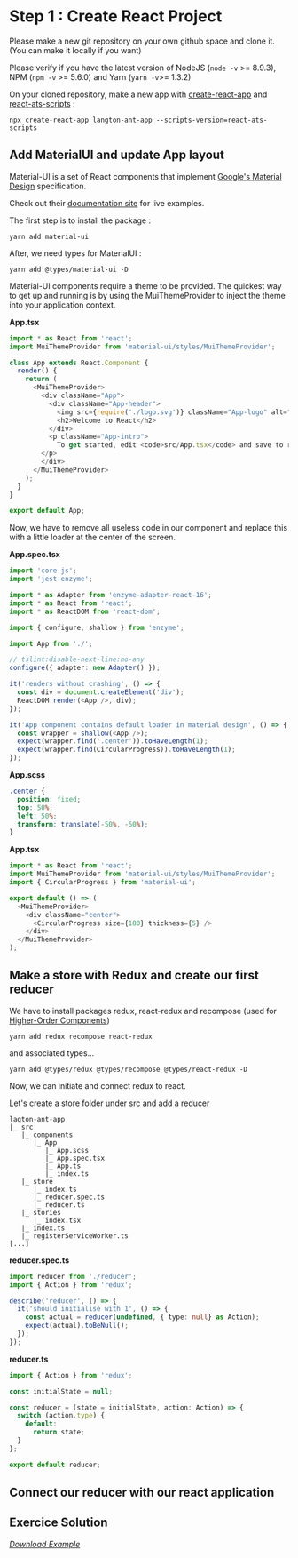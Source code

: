 # Step 1 : Create React Project

Please make a new git repository on your own github space and clone it. (You can make it locally if you want)

Please verify if you have the latest version of NodeJS (`node -v` >= 8.9.3), NPM (`npm -v` >= 5.6.0) and Yarn (`yarn -v`>= 1.3.2)

On your cloned repository, make a new app with [create-react-app](https://github.com/facebookincubator/create-react-app) 
and [react-ats-scripts](https://www.npmjs.com/package/react-ats-scripts) :
```shell
npx create-react-app langton-ant-app --scripts-version=react-ats-scripts
```

## Add MaterialUI and update App layout
Material-UI is a set of React components that implement [Google's Material Design](https://www.google.com/design/spec/material-design/introduction.html) specification.

Check out their [documentation site](http://www.material-ui.com/) for live examples.

The first step is to install the package :
```shell
yarn add material-ui
``` 

After, we need types for MaterialUI :
``` shell
yarn add @types/material-ui -D
```

Material-UI components require a theme to be provided. The quickest way to get up and running is by using the MuiThemeProvider to inject the theme into your application context.

__App.tsx__

``` typescript
import * as React from 'react';
import MuiThemeProvider from 'material-ui/styles/MuiThemeProvider';

class App extends React.Component {
  render() {
    return (
      <MuiThemeProvider>
        <div className="App">
          <div className="App-header">
            <img src={require('./logo.svg')} className="App-logo" alt="logo" />
            <h2>Welcome to React</h2>
          </div>
          <p className="App-intro">
            To get started, edit <code>src/App.tsx</code> and save to reload.
        </p>
        </div>
      </MuiThemeProvider>
    );
  }
}

export default App;
``` 
Now, we have to remove all useless code in our component and replace this with a little loader at the center of the screen.

__App.spec.tsx__
``` typescript
import 'core-js';
import 'jest-enzyme';

import * as Adapter from 'enzyme-adapter-react-16';
import * as React from 'react';
import * as ReactDOM from 'react-dom';

import { configure, shallow } from 'enzyme';

import App from './';

// tslint:disable-next-line:no-any
configure({ adapter: new Adapter() });

it('renders without crashing', () => {
  const div = document.createElement('div');
  ReactDOM.render(<App />, div);
});

it('App component contains default loader in material design', () => {
  const wrapper = shallow(<App />);
  expect(wrapper.find('.center')).toHaveLength(1);
  expect(wrapper.find(CircularProgress)).toHaveLength(1);
});
```

__App.scss__
```scss
.center {
  position: fixed;
  top: 50%;
  left: 50%;
  transform: translate(-50%, -50%);
}
```

__App.tsx__
```typescript
import * as React from 'react';
import MuiThemeProvider from 'material-ui/styles/MuiThemeProvider';
import { CircularProgress } from 'material-ui';

export default () => (
  <MuiThemeProvider>
    <div className="center">
      <CircularProgress size={180} thickness={5} />
    </div>
  </MuiThemeProvider>
);
```

## Make a store with Redux and create our first reducer
We have to install packages redux, react-redux and recompose (used for [Higher-Order Components](https://reactjs.org/docs/higher-order-components.html))
``` shell
yarn add redux recompose react-redux
```

and associated types...
``` shell
yarn add @types/redux @types/recompose @types/react-redux -D
```

Now, we can initiate and connect redux to react.

Let's create a store folder under src and add a reducer
```
lagton-ant-app
|_ src
   |_ components
      |_ App
         |_ App.scss
         |_ App.spec.tsx
         |_ App.ts
         |_ index.ts
   |_ store
      |_ index.ts
      |_ reducer.spec.ts
      |_ reducer.ts
   |_ stories
      |_ index.tsx
   |_ index.ts
   |_ registerServiceWorker.ts
[...]
```

__reducer.spec.ts__
``` typescript
import reducer from './reducer';
import { Action } from 'redux';

describe('reducer', () => {
  it('should initialise with 1', () => {
    const actual = reducer(undefined, { type: null} as Action);
    expect(actual).toBeNull();
  });
});
```

__reducer.ts__
``` typescript
import { Action } from 'redux';

const initialState = null;

const reducer = (state = initialState, action: Action) => {
  switch (action.type) {
    default:
      return state;
  }
};

export default reducer;
```

## Connect our reducer with our react application

## Exercice Solution
[_Download Example_](https://github.com/Bogala/langton-ant-dojo/archive/step1.zip)

